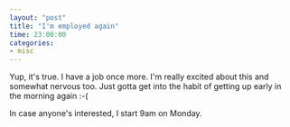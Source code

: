 ```yaml
---
layout: "post"
title: "I'm employed again"
time: 23:00:00
categories: 
- misc
---
```

Yup, it's true. I have a job once more. I'm really excited about this and somewhat nervous too. Just gotta get into the habit of getting up early in the morning again :-(

In case anyone's interested, I start 9am on Monday.
